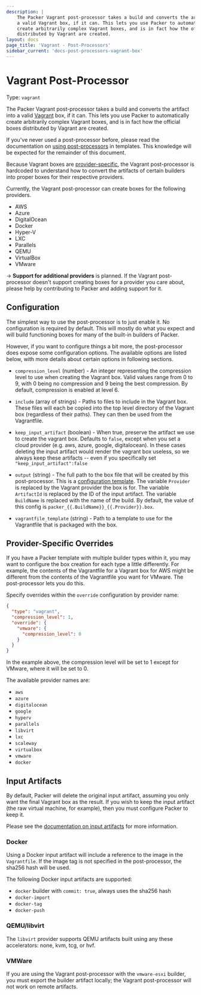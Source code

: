 ```yaml
---
description: |
    The Packer Vagrant post-processor takes a build and converts the artifact into
    a valid Vagrant box, if it can. This lets you use Packer to automatically
    create arbitrarily complex Vagrant boxes, and is in fact how the official boxes
    distributed by Vagrant are created.
layout: docs
page_title: 'Vagrant - Post-Processors'
sidebar_current: 'docs-post-processors-vagrant-box'
---
```


# Vagrant Post-Processor

Type: `vagrant`

The Packer Vagrant post-processor takes a build and converts the artifact into
a valid [Vagrant](https://www.vagrantup.com) box, if it can. This lets you use
Packer to automatically create arbitrarily complex Vagrant boxes, and is in
fact how the official boxes distributed by Vagrant are created.

If you've never used a post-processor before, please read the documentation on
[using post-processors](/docs/templates/post-processors.html) in templates.
This knowledge will be expected for the remainder of this document.

Because Vagrant boxes are
[provider-specific](https://docs.vagrantup.com/v2/boxes/format.html), the
Vagrant post-processor is hardcoded to understand how to convert the artifacts
of certain builders into proper boxes for their respective providers.

Currently, the Vagrant post-processor can create boxes for the following
providers.

-   AWS
-   Azure
-   DigitalOcean
-   Docker
-   Hyper-V
-   LXC
-   Parallels
-   QEMU
-   VirtualBox
-   VMware

-&gt; **Support for additional providers** is planned. If the Vagrant
post-processor doesn't support creating boxes for a provider you care about,
please help by contributing to Packer and adding support for it.

## Configuration

The simplest way to use the post-processor is to just enable it. No
configuration is required by default. This will mostly do what you expect and
will build functioning boxes for many of the built-in builders of Packer.

However, if you want to configure things a bit more, the post-processor does
expose some configuration options. The available options are listed below, with
more details about certain options in following sections.

-   `compression_level` (number) - An integer representing the compression
    level to use when creating the Vagrant box. Valid values range from 0 to 9,
    with 0 being no compression and 9 being the best compression. By default,
    compression is enabled at level 6.

-   `include` (array of strings) - Paths to files to include in the Vagrant
    box. These files will each be copied into the top level directory of the
    Vagrant box (regardless of their paths). They can then be used from the
    Vagrantfile.

-   `keep_input_artifact` (boolean) - When true, preserve the artifact we use to
    create the vagrant box. Defaults to `false`, except when you set a cloud
    provider (e.g. aws, azure, google, digitalocean). In these cases deleting
    the input artifact would render the vagrant box useless, so we always keep
    these artifacts -- even if you specifically set
    `"keep_input_artifact":false`

-   `output` (string) - The full path to the box file that will be created by
    this post-processor. This is a [configuration
    template](/docs/templates/engine.html). The variable `Provider` is replaced
    by the Vagrant provider the box is for. The variable `ArtifactId` is
    replaced by the ID of the input artifact. The variable `BuildName` is
    replaced with the name of the build. By default, the value of this config
    is `packer_{{.BuildName}}_{{.Provider}}.box`.

-   `vagrantfile_template` (string) - Path to a template to use for the
    Vagrantfile that is packaged with the box.

## Provider-Specific Overrides

If you have a Packer template with multiple builder types within it, you may
want to configure the box creation for each type a little differently. For
example, the contents of the Vagrantfile for a Vagrant box for AWS might be
different from the contents of the Vagrantfile you want for VMware. The
post-processor lets you do this.

Specify overrides within the `override` configuration by provider name:

``` json
{
  "type": "vagrant",
  "compression_level": 1,
  "override": {
    "vmware": {
      "compression_level": 0
    }
  }
}
```

In the example above, the compression level will be set to 1 except for VMware,
where it will be set to 0.

The available provider names are:

-   `aws`
-   `azure`
-   `digitalocean`
-   `google`
-   `hyperv`
-   `parallels`
-   `libvirt`
-   `lxc`
-   `scaleway`
-   `virtualbox`
-   `vmware`
-   `docker`

## Input Artifacts

By default, Packer will delete the original input artifact, assuming you only
want the final Vagrant box as the result. If you wish to keep the input
artifact (the raw virtual machine, for example), then you must configure Packer
to keep it.

Please see the [documentation on input
artifacts](/docs/templates/post-processors.html#toc_2) for more information.

### Docker

Using a Docker input artifact will include a reference to the image in the
`Vagrantfile`. If the image tag is not specified in the post-processor, the
sha256 hash will be used.

The following Docker input artifacts are supported:

-   `docker` builder with `commit: true`, always uses the sha256 hash
-   `docker-import`
-   `docker-tag`
-   `docker-push`

### QEMU/libvirt

The `libvirt` provider supports QEMU artifacts built using any these
accelerators: none, kvm, tcg, or hvf.

### VMWare

If you are using the Vagrant post-processor with the `vmware-esxi` builder, you
must export the builder artifact locally; the Vagrant post-processor will
not work on remote artifacts.
